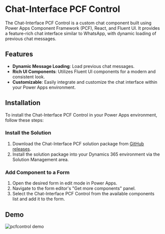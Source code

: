 # Chat-Interface PCF Control

The Chat-Interface PCF Control is a custom chat component built using Power Apps Component Framework (PCF), React, and Fluent UI. It provides a feature-rich chat interface similar to WhatsApp, with dynamic loading of previous chat messages.

## Features

- **Dynamic Message Loading**: Load previous chat messages.
- **Rich UI Components**: Utilizes Fluent UI components for a modern and consistent look.
- **Customizable**: Easily integrate and customize the chat interface within your Power Apps environment.

## Installation

To install the Chat-Interface PCF Control in your Power Apps environment, follow these steps:

### Install the Solution

1. Download the Chat-Interface PCF solution package from [GitHub releases](link-to-release).
2. Install the solution package into your Dynamics 365 environment via the Solution Management area.

### Add Component to a Form

1. Open the desired form in edit mode in Power Apps.
2. Navigate to the form editor's "Get more components" panel.
3. Select the Chat-Interface PCF Control from the available components list and add it to the form.

## Demo

![pcfcontrol demo](https://github.com/user-attachments/assets/97dcc972-f79d-4580-a94a-9e4242a9ae05)
